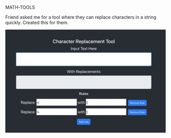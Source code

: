 MATH-TOOLS

Friend asked me for a tool where they can replace characters in a string quickly. Created this for them.

![alt text](./static/images/preview.png)

